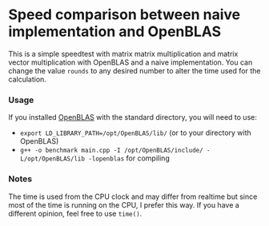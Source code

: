 # Speed comparison between naive implementation and OpenBLAS
This is a simple speedtest with matrix matrix multiplication and matrix
vector multiplication with OpenBLAS and a naive implementation. You can change
the value `rounds` to any desired number to alter the time used for the calculation.

### Usage
If you installed [OpenBLAS](http://www.openblas.net/) with the standard directory, you
will need to use:
* `export LD_LIBRARY_PATH=/opt/OpenBLAS/lib/` (or to your directory with OpenBLAS)
* `g++ -o benchmark main.cpp -I /opt/OpenBLAS/include/ -L/opt/OpenBLAS/lib -lopenblas` for compiling

### Notes
The time is used from the CPU clock and may differ from realtime but since most of the
time is running on the CPU, I prefer this way. If you have a different opinion, feel
free to use `time()`.
